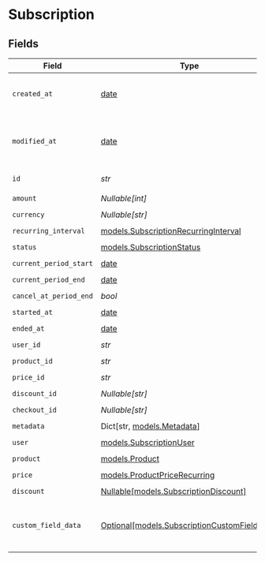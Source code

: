 # Subscription


## Fields

| Field                                                                                    | Type                                                                                     | Required                                                                                 | Description                                                                              |
| ---------------------------------------------------------------------------------------- | ---------------------------------------------------------------------------------------- | ---------------------------------------------------------------------------------------- | ---------------------------------------------------------------------------------------- |
| `created_at`                                                                             | [date](https://docs.python.org/3/library/datetime.html#date-objects)                     | :heavy_check_mark:                                                                       | Creation timestamp of the object.                                                        |
| `modified_at`                                                                            | [date](https://docs.python.org/3/library/datetime.html#date-objects)                     | :heavy_check_mark:                                                                       | Last modification timestamp of the object.                                               |
| `id`                                                                                     | *str*                                                                                    | :heavy_check_mark:                                                                       | The ID of the object.                                                                    |
| `amount`                                                                                 | *Nullable[int]*                                                                          | :heavy_check_mark:                                                                       | N/A                                                                                      |
| `currency`                                                                               | *Nullable[str]*                                                                          | :heavy_check_mark:                                                                       | N/A                                                                                      |
| `recurring_interval`                                                                     | [models.SubscriptionRecurringInterval](../models/subscriptionrecurringinterval.md)       | :heavy_check_mark:                                                                       | N/A                                                                                      |
| `status`                                                                                 | [models.SubscriptionStatus](../models/subscriptionstatus.md)                             | :heavy_check_mark:                                                                       | N/A                                                                                      |
| `current_period_start`                                                                   | [date](https://docs.python.org/3/library/datetime.html#date-objects)                     | :heavy_check_mark:                                                                       | N/A                                                                                      |
| `current_period_end`                                                                     | [date](https://docs.python.org/3/library/datetime.html#date-objects)                     | :heavy_check_mark:                                                                       | N/A                                                                                      |
| `cancel_at_period_end`                                                                   | *bool*                                                                                   | :heavy_check_mark:                                                                       | N/A                                                                                      |
| `started_at`                                                                             | [date](https://docs.python.org/3/library/datetime.html#date-objects)                     | :heavy_check_mark:                                                                       | N/A                                                                                      |
| `ended_at`                                                                               | [date](https://docs.python.org/3/library/datetime.html#date-objects)                     | :heavy_check_mark:                                                                       | N/A                                                                                      |
| `user_id`                                                                                | *str*                                                                                    | :heavy_check_mark:                                                                       | N/A                                                                                      |
| `product_id`                                                                             | *str*                                                                                    | :heavy_check_mark:                                                                       | N/A                                                                                      |
| `price_id`                                                                               | *str*                                                                                    | :heavy_check_mark:                                                                       | N/A                                                                                      |
| `discount_id`                                                                            | *Nullable[str]*                                                                          | :heavy_check_mark:                                                                       | N/A                                                                                      |
| `checkout_id`                                                                            | *Nullable[str]*                                                                          | :heavy_check_mark:                                                                       | N/A                                                                                      |
| `metadata`                                                                               | Dict[str, [models.Metadata](../models/metadata.md)]                                      | :heavy_check_mark:                                                                       | N/A                                                                                      |
| `user`                                                                                   | [models.SubscriptionUser](../models/subscriptionuser.md)                                 | :heavy_check_mark:                                                                       | N/A                                                                                      |
| `product`                                                                                | [models.Product](../models/product.md)                                                   | :heavy_check_mark:                                                                       | A product.                                                                               |
| `price`                                                                                  | [models.ProductPriceRecurring](../models/productpricerecurring.md)                       | :heavy_check_mark:                                                                       | N/A                                                                                      |
| `discount`                                                                               | [Nullable[models.SubscriptionDiscount]](../models/subscriptiondiscount.md)               | :heavy_check_mark:                                                                       | N/A                                                                                      |
| `custom_field_data`                                                                      | [Optional[models.SubscriptionCustomFieldData]](../models/subscriptioncustomfielddata.md) | :heavy_minus_sign:                                                                       | Key-value object storing custom field values.                                            |